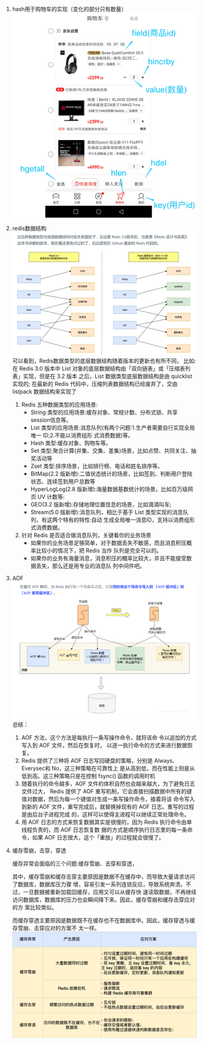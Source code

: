 1. hash用于购物车的实现（变化的部分只有数量）
![img.png](img.png)

2. redis数据结构
![img_1.png](img_1.png)
   可以看到，Redis数据类型的底层数据结构随着版本的更新也有所不同，
   比如: 在 Redis 3.0 版本中 List 对象的底层数据结构由「双向链表」或「压缩表列表」实现，但是在 3.2 版本
   之后，List 数据类型底层数据结构是由 quicklist 实现的;
   在最新的 Redis 代码中，压缩列表数据结构已经废弃了，交由 listpack 数据结构来实现了
   1. Redis 五种数据类型的应用场景:
      - String 类型的应用场景:缓存对象、常规计数、分布式锁、共享session信息等。
      - List 类型的应用场景:消息队列(有两个问题:1.生产者需要自行实现全局唯一 ID;2.不能以消费组形
      式消费数据)等。
      - Hash 类型:缓存对象、购物车等。
      - Set 类型:聚合计算(并集、交集、差集)场景，比如点赞、共同关注、抽奖活动等
      - Zset 类型:排序场景，比如排行榜、电话和姓名排序等。
      - BitMap(2.2 版新增):二值状态统计的场景，比如签到、判断用户登陆状态、连续签到用户总数等
      - HyperLogLog(2.8 版新增):海量数据基数统计的场景，比如百万级网页 UV 计数等:
      - GEO(3.2 版新增):存储地理位置信息的场景，比如滴滴叫车;
      - Stream(5.0 版新增):消息队列，相比于基于 List 类型实现的消息队列，有这两个特有的特性:自动
      生成全局唯一消息ID，支持以消费组形式消费数据。
   2. 针对 Redis 是否适合做消息队列，关键看你的业务场景
      - 如果你的业务场景足够简单，对于数据丢失不敏感，而且消息积压概率比较小的情况下，把 Redis 当作
      队列是完全可以的。
      - 如果你的业务有海量消息，消息积压的概率比较大，并且不能接受数据丢失，那么还是用专业的消息队
      列中间件吧。
3. AOF
![img_2.png](AOF.png)
总结：
   1. AOF 方法，这个方法是每执行一条写操作命令，就将该命 令以追加的方式写入到 AOF 文件，然后在恢复时，
   以逐一执行命令的方式来进行数据恢复。
   2. Redis 提供了三种将 AOF 日志写回硬盘的策略，分别是 Always、Everysec和 No，这三种策略在可靠性上 
   是从高到低，而在性能上则是从低到高。这三种策略只是在控制 fsync() 函数的调用时机
   3. 随着执行的命令越多，AOF 文件的体积自然也会越来越大，为了避免日志文件过大， Redis 提供了 AOF
   重写机制，它会直接扫描数据中所有的键值对数据，然后为每一个键值对生成一条写操作命令，接着将该
   命令写入到新的 AOF 文件，重写完成后，就替换掉现有的 AOF 日志。重写的过程是由后台子进程完成
   的，这样可以使得主进程可以继续正常处理命令。
   4. 用 AOF 日志的方式来恢复数据其实是很慢的，因为 Redis 执行命令由单线程负责的，而 AOF 日志恢复数
   据的方式是顺序执行日志里的每一条命令，如果 AOF 日志很大，这个「重放」的过程就会很慢了。
4. 缓存雪崩，击穿，穿透

   缓存异常会面临的三个问题:缓存雪崩、击穿和穿透，

   其中，缓存雪崩和缓存击穿主要原因是数据不在缓存中，而导致大量请求访问了数据库，数据库压力骤
   增，容易引发一系列连锁反应，导致系统奔溃。不过，一旦数据被重新加载回缓存，应用又可以从缓存快
   速读取数据，不再继续访问数据库，数据库的压力也会瞬间降下来。因此，缓存雪崩和缓存击穿应对的方
   案比较类似。

   而缓存穿透主要原因是数据既不在缓存也不在数据库中。因此，缓存穿透与缓存雪崩、击穿应对的方案不
   太一样。
![img_2.png](img_2.png)